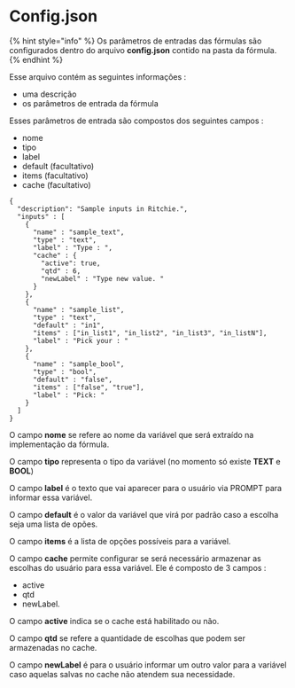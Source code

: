 # Config.json

{% hint style="info" %}
Os parâmetros de entradas das fórmulas são configurados dentro do arquivo **config.json** contido na pasta da fórmula.
{% endhint %}

Esse arquivo contém as seguintes informações :

* uma descrição
* os parâmetros de entrada da fórmula

Esses parâmetros de entrada são compostos dos seguintes campos :

* nome
* tipo
* label
* default \(facultativo\)
* items \(facultativo\)
* cache \(facultativo\)

```text
{
  "description": "Sample inputs in Ritchie.",
  "inputs" : [
    {
      "name" : "sample_text",
      "type" : "text",
      "label" : "Type : ",
      "cache" : {
        "active": true,
        "qtd" : 6,
        "newLabel" : "Type new value. "
      }
    },
    {
      "name" : "sample_list",
      "type" : "text",
      "default" : "in1",
      "items" : ["in_list1", "in_list2", "in_list3", "in_listN"],
      "label" : "Pick your : "
    },
    {
      "name" : "sample_bool",
      "type" : "bool",
      "default" : "false",
      "items" : ["false", "true"],
      "label" : "Pick: "
    }
  ]
}
```

O campo **nome** se refere ao nome da variável que será extraído na implementação da fórmula.

O campo **tipo** representa o tipo da variável \(no momento só existe **TEXT** e **BOOL**\)

O campo **label** é o texto que vai aparecer para o usuário via PROMPT para informar essa variável.

O campo **default** é o valor da variável que virá por padrão caso a escolha seja uma lista de opões.

O campo **items** é a lista de opções possíveis para a variável.

O campo **cache** permite configurar se será necessário armazenar as escolhas do usuário para essa variável. Ele é composto de 3 campos : 

* active
* qtd 
* newLabel.

O campo **active** indica se o cache está habilitado ou não.

O campo **qtd** se refere a quantidade de escolhas que podem ser armazenadas no cache.  
  
O campo **newLabel** é para o usuário informar um outro valor para a variável caso aquelas salvas no cache não atendem sua necessidade.

